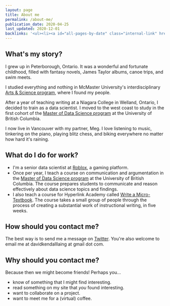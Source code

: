 ```yaml
---
layout: page
title: About me
permalink: /about-me/
publication_date: 2020-04-25
last_updated: 2020-12-01
backlinks: '<ul><li><a id="all-pages-by-date" class="internal-link" href="/all-pages-by-date/">All pages by date</a></li><li><a id="home" class="internal-link" href="/">Home</a></li></ul>'
---
```


## What's my story?

I grew up in Peterborough, Ontario. It was a wonderful and fortunate childhood, filled with fantasy novels, James Taylor albums, canoe trips, and swim meets.

I studied everything and nothing in McMaster University's interdisciplinary <a class="external-link" target="_self" href="https://en.wikipedia.org/wiki/McMaster_Arts_and_Science">Arts & Science program</a>, where I found my people.

After a year of teaching writing at a Niagara College in Welland, Ontario, I decided to train as a data scientist. I moved to the west coast to study in the first cohort of the <a class="external-link" target="_self" href="https://masterdatascience.ubc.ca/">Master of Data Science program</a> at the University of British Columbia.

I now live in Vancouver with my partner, Meg. I love listening to music, tinkering on the piano, playing blitz chess, and biking everywhere no matter how hard it's raining.

## What do I do for work?

- I'm a senior data scientist at <a class="external-link" target="_self" href="https://roblox.com/">Roblox</a>, a gaming platform.
- Once per year, I teach a course on communication and argumentation in the <a class="external-link" target="_self" href="https://masterdatascience.ubc.ca/">Master of Data Science program</a> at the University of British Columbia. The course prepares students to communicate and reason effectively about data science topics and findings.
- I also teach a course for Hyperlink Academy called <a class="external-link" target="_self" href="https://hyperlink.academy/courses/write-a-micro-textbook/14">Write a Micro-Textbook</a>. The course takes a small group of people through the process of creating a substantial work of instructional writing, in five weeks.

## How should you contact me?

The best way is to send me a message on <a class="external-link" target="_self" href="https://twitter.com/davidklaing">Twitter</a>. You're also welcome to email me at davidkendalllaing at gmail dot com.

## Why should you contact me?

Because then we might become friends! Perhaps you...

* know of something that I might find interesting.
* read something on my site that _you_ found interesting.
* want to collaborate on a project.
* want to meet me for a (virtual) coffee.
